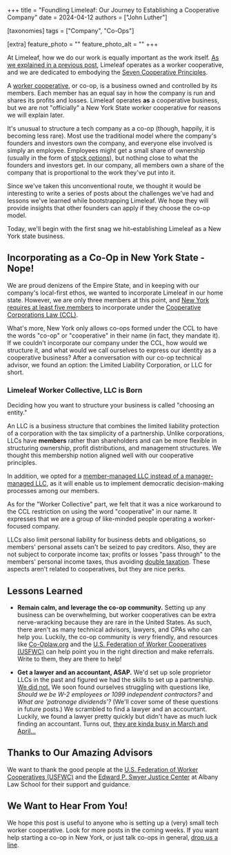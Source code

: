 +++
title = "Foundling Limeleaf: Our Journey to Establishing a Cooperative Company"
date = 2024-04-12
authors = ["John Luther"]

[taxonomies]
tags = ["Company", "Co-Ops"]

[extra]
feature_photo = ""
feature_photo_alt = ""
+++

At Limeleaf, how we do our work is equally important as the work itself. [As we explained in a previous post](/blog/why-limeleaf-is-a-co-op/ "Why Limeleaf is a Co-Op"), Limeleaf operates as a worker cooperative, and we are dedicated to embodying the [Seven Cooperative Principles](https://ica.coop/en/cooperatives/cooperative-identity/ "Cooperative identity, values & principles").

<!-- more -->

A [worker cooperative](https://www.usworker.coop/what-is-a-worker-cooperative/ "What is a worker cooperative?"), or co-op, is a business owned and controlled by its members. Each member has an equal say in how the company is run and shares its profits and losses. Limeleaf operates **as** a cooperative business, but we are not "officially" a New York State worker cooperative for reasons we will explain later.

It's unusual to structure a tech company as a co-op (though, happily, it is becoming less rare). Most use the traditional model where the company's founders and investors own the company, and everyone else involved is simply an employee. Employees might get a small share of ownership (usually in the form of [stock options](https://carta.com/learn/equity/stock-options/ "What are stock options?")), but nothing close to what the founders and investors get. In our company, all members own a share of the company that is proportional to the work they've put into it.

Since we've taken this unconventional route, we thought it would be interesting to write a series of posts about the challenges we've had and lessons we've learned while bootstrapping Limeleaf. We hope they will provide insights that other founders can apply if they choose the co-op model.

Today, we'll begin with the first snag we hit–establishing Limeleaf as a New York state business.

## Incorporating as a Co-Op in New York State - Nope!

We are proud denizens of the Empire State, and in keeping with our company's local-first ethos, we wanted to incorporate Limeleaf in our home state. However, we are only three members at this point, and [New York requires at least five members](https://codes.findlaw.com/ny/cooperative-corporations-law/cco-sect-11/ "Corporations organized under the business corporation law") to incorporate under the [Cooperative Corporations Law (CCL)](https://codes.findlaw.com/ny/cooperative-corporations-law/ "Cooperative Corporations Law (CCL)").

What's more, New York only allows co-ops formed under the CCL to have the words "co-op" or "cooperative" in their name (in fact, they mandate it). If we couldn't incorporate our company under the CCL, how would we structure it, and what would we call ourselves to express our identity as a cooperative business? After a conversation with our co-op technical advisor, we found an option: the Limited Liability Corporation, or LLC for short.

### Limeleaf Worker Collective, LLC is Born

Deciding how you want to structure your business is called "choosing an entity."

An LLC is a business structure that combines the limited liability protection of a corporation with the tax simplicity of a partnership. Unlike corporations, LLCs have **members** rather than shareholders and can be more flexible in structuring ownership, profit distributions, and management structures. We thought this membership notion aligned well with our cooperative principles.

In addition, we opted for a [member-managed LLC instead of a manager-managed LLC](https://staterequirement.com/llc/types-of-llcs/ "Types of LLCs"), as it will enable us to implement democratic decision-making processes among our members.

As for the "Worker Collective" part, we felt that it was a nice workaround to the CCL restriction on using the word "cooperative" in our name. It expresses that we are a group of like-minded people operating a worker-focused company.

LLCs also limit personal liability for business debts and obligations, so members' personal assets can't be seized to pay creditors. Also, they are not subject to corporate income tax; profits or losses "pass through" to the members' personal income taxes, thus avoiding [double taxation](https://smartasset.com/financial-advisor/double-taxation "What Double Taxation Is and How to Avoid It"). These aspects aren't related to cooperatives, but they are nice perks.

## Lessons Learned

- **Remain calm, and leverage the co-op community.** Setting up any business can be overwhelming, but worker cooperatives can be extra nerve-wracking because they are rare in the United States. As such, there aren't as many technical advisors, lawyers, and CPAs who can help you. Luckily, the co-op community is *very* friendly, and resources like [Co-Oplaw.org](https://www.co-oplaw.org/ "Co-oplaw.org") and the [U.S. Federation of Worker Cooperatives (USFWC)](https://www.usworker.coop "USFWC web site") can help point you in the right direction and make referrals. Write to them, they are there to help!

- **Get a lawyer and an accountant, ASAP.** We'd set up sole proprietor LLCs in the past and figured we had the skills to set up a partnership. [We did not.](https://en.wikipedia.org/wiki/Dunning%E2%80%93Kruger_effect "Dunning-Kruger Effect") We soon found ourselves struggling with questions like, *Should we be W-2 employees or 1099 independent contractors?* and *What are 'patronage dividends'?* (We'll cover some of these questions in future posts.) We scrambled to find a lawyer and an accountant. Luckily, we found a lawyer pretty quickly but didn't have as much luck finding an accountant. Turns out, [they are kinda busy in March and April...](https://pro.bloombergtax.com/brief/2024-tax-calendar/ "2024 tax calendar")

## Thanks to Our Amazing Advisors

We want to thank the good people at the [U.S. Federation of Worker Cooperatives (USFWC)](https://www.usworker.coop "USFWC website") and the [Edward P. Swyer Justice Center](https://www.albanylaw.edu/justicecenter "Swyer Justice Center website") at Albany Law School for their support and guidance.

## We Want to Hear From You!

We hope this post is useful to anyone who is setting up a (very) small tech worker cooperative.  Look for more posts in the coming weeks. If you want help starting a co-op in New York, or just talk co-ops in general, [drop us a line](/contact/ "Contact Limeleaf").
